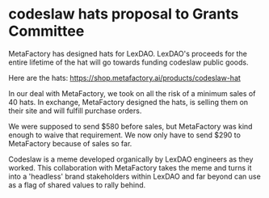 # codeslaw hats proposal to Grants Committee

MetaFactory has designed hats for LexDAO. LexDAO's proceeds for the entire lifetime of the hat will go towards funding codeslaw public goods. 

Here are the hats: https://shop.metafactory.ai/products/codeslaw-hat

In our deal with MetaFactory, we took on all the risk of a minimum sales of 40 hats. In exchange, MetaFactory designed the hats, is selling them on their site and will fulfill purchase orders. 

We were supposed to send $580 before sales, but MetaFactory was kind enough to waive that requirement. We now only have to send $290 to MetaFactory because of sales so far.

Codeslaw is a meme developed organically by LexDAO engineers as they worked. This collaboration with MetaFactory takes the meme and turns it into a 'headless' brand stakeholders within LexDAO and far beyond can use as a flag of shared values to rally behind.